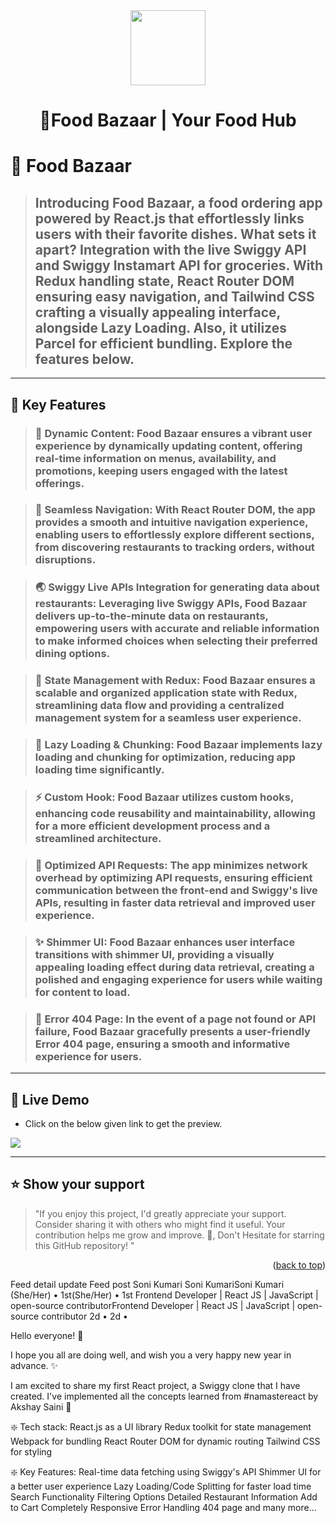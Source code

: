 <div align="center" id="#readme-top">
  <img src="https://foodbazaarr.netlify.app/Logo.6c3b39eb.png" style="width:120px"></img>
  <h1><b>🚀Food Bazaar | Your Food Hub</b></h3>
</div>



<!-- PROJECT DESCRIPTION -->

# 🚀 Food Bazaar <a name="about-project"></a>

> ## Introducing Food Bazaar, a food ordering app powered by React.js that effortlessly links users with their favorite dishes. What sets it apart? Integration with the live Swiggy API and Swiggy Instamart API for groceries. With Redux handling state, React Router DOM ensuring easy navigation, and Tailwind CSS crafting a visually appealing interface, alongside Lazy Loading. Also, it utilizes Parcel for efficient bundling. Explore the features below.



---
<!-- Features -->

## 🎯 Key Features <a name="key-features"></a>

> ### 🎥 Dynamic Content: Food Bazaar ensures a vibrant user experience by dynamically updating content, offering real-time information on menus, availability, and promotions, keeping users engaged with the latest offerings.

> ### 📌 Seamless Navigation: With React Router DOM, the app provides a smooth and intuitive navigation experience, enabling users to effortlessly explore different sections, from discovering restaurants to tracking orders, without disruptions.

> ### 🌏 Swiggy Live APIs Integration for generating data about restaurants: Leveraging live Swiggy APIs, Food Bazaar delivers up-to-the-minute data on restaurants, empowering users with accurate and reliable information to make informed choices when selecting their preferred dining options.

> ### 🔐 State Management with Redux: Food Bazaar ensures a scalable and organized application state with Redux, streamlining data flow and providing a centralized management system for a seamless user experience.

> ### 🚀 Lazy Loading & Chunking: Food Bazaar implements lazy loading and chunking for optimization, reducing app loading time significantly.

> ### ⚡ Custom Hook: Food Bazaar utilizes custom hooks, enhancing code reusability and maintainability, allowing for a more efficient development process and a streamlined architecture.

> ### 🚀 Optimized API Requests: The app minimizes network overhead by optimizing API requests, ensuring efficient communication between the front-end and Swiggy's live APIs, resulting in faster data retrieval and improved user experience.

> ### ✨ Shimmer UI: Food Bazaar enhances user interface transitions with shimmer UI, providing a visually appealing loading effect during data retrieval, creating a polished and engaging experience for users while waiting for content to load.

> ### 🚧 Error 404 Page: In the event of a page not found or API failure, Food Bazaar gracefully presents a user-friendly Error 404 page, ensuring a smooth and informative experience for users.

---

## 🚀 Live Demo <a name="live-demo"></a>

- Click on the below given link to get the preview.

 <a href="https://food-bazaar-ten.vercel.app/" target="_blank">
<img src="https://img.shields.io/badge/Vercel-000000?style=for-the-badge&logo=vercel&logoColor=white">
</a>

---


## ⭐️ Show your support <a name="support"></a>

> "If you enjoy this project, I'd greatly appreciate your support. Consider sharing it with others who might find it useful. Your contribution helps me grow and improve. 🚀, Don't Hesitate for starring this GitHub repository! "

<p align="right">(<a href="#readme-top">back to top</a>)</p>






Feed detail update
Feed post
Soni Kumari
Soni KumariSoni Kumari
(She/Her) • 1st(She/Her) • 1st
Frontend Developer | React JS | JavaScript | open-source contributorFrontend Developer | React JS | JavaScript | open-source contributor
2d • 2d •

Hello everyone! 👋

I hope you all are doing well, and wish you a very happy new year in advance. ✨

I am excited to share my first React project, a Swiggy clone that I have created. I've implemented all the concepts learned from #namastereact by Akshay Saini 🚀

❇️ Tech stack:
React.js as a UI library
Redux toolkit for state management
Webpack for bundling
React Router DOM for dynamic routing
Tailwind CSS for styling

❇️ Key Features:
Real-time data fetching using Swiggy's API
Shimmer UI for a better user experience
Lazy Loading/Code Splitting for faster load time
Search Functionality
Filtering Options
Detailed Restaurant Information
Add to Cart
Completely Responsive
Error Handling
404 page
and many more...
